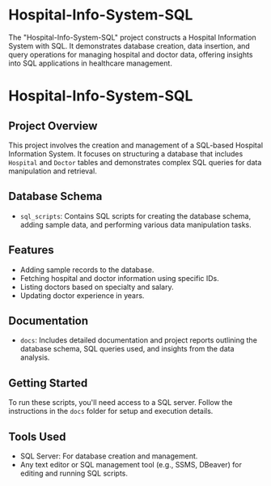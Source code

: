 # Hospital-Info-System-SQL
The "Hospital-Info-System-SQL" project constructs a Hospital Information System with SQL. It demonstrates database creation, data insertion, and query operations for managing hospital and doctor data, offering insights into SQL applications in healthcare management.

# Hospital-Info-System-SQL

## Project Overview
This project involves the creation and management of a SQL-based Hospital Information System. It focuses on structuring a database that includes `Hospital` and `Doctor` tables and demonstrates complex SQL queries for data manipulation and retrieval.

## Database Schema
- `sql_scripts`: Contains SQL scripts for creating the database schema, adding sample data, and performing various data manipulation tasks.

## Features
- Adding sample records to the database.
- Fetching hospital and doctor information using specific IDs.
- Listing doctors based on specialty and salary.
- Updating doctor experience in years.

## Documentation
- `docs`: Includes detailed documentation and project reports outlining the database schema, SQL queries used, and insights from the data analysis.

## Getting Started
To run these scripts, you'll need access to a SQL server. Follow the instructions in the `docs` folder for setup and execution details.

## Tools Used
- SQL Server: For database creation and management.
- Any text editor or SQL management tool (e.g., SSMS, DBeaver) for editing and running SQL scripts.

